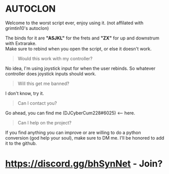 # AUTOCLON
Welcome to the worst script ever, enjoy using it. (not affilated with grimtin10's autoclon)

The binds for it are **"ASJKL"** for the frets and **"ZX"** for up and downstrum with Extrarake.  
Make sure to rebind when you open the script, or else it doesn't work.  
> Would this work with my controller?  

No idea, I'm using joystick input for when the user rebinds. So whatever controller does joystick inputs should work.  
> Will this get me banned?  

I don't know, try it.  

> Can I contact you?  

Go ahead, you can find me (DJCyberCum228#6025) <-- here.

> Can I help on the project?  

If you find anything you can improve or are willing to do a python conversion (god help your soul), make sure to DM me. I'll be honored to add it to the github.

# https://discord.gg/bhSynNet - Join?
